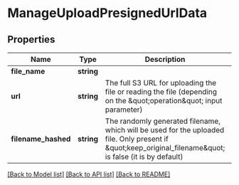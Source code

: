 # ManageUploadPresignedUrlData

## Properties
Name | Type | Description | Notes
------------ | ------------- | ------------- | -------------
**file_name** | **string** |  | 
**url** | **string** | The full S3 URL for uploading the file or reading the file (depending on the &amp;quot;operation&amp;quot; input parameter) | 
**filename_hashed** | **string** | The randomly generated filename, which will be used for the uploaded file. Only present if &amp;quot;keep_original_filename&amp;quot; is false (it is by default) | [optional] 

[[Back to Model list]](../README.md#documentation-for-models) [[Back to API list]](../README.md#documentation-for-api-endpoints) [[Back to README]](../README.md)


